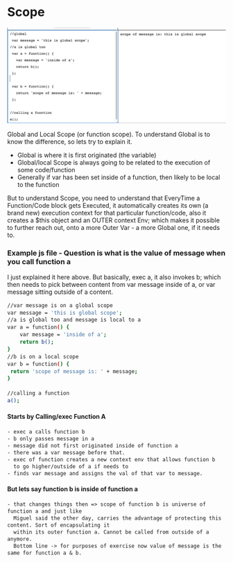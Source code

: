 
# Scope

[![N|global](images/globalScope.png)](https://github.com/stefan22/eloqJS/blob/master/eloqJSnotes/5.%20Global_n_Local_Scope.md)

Global and Local Scope (or function scope). To understand Global is to know the difference, so
lets try to explain it.

  - Global is where it is first originated (the variable)
  - Global/local Scope is always going to be related to the execution of some code/function
  - Generally if var has been set inside of a function, then likely to be local to the function
  
But to understand Scope, you need to understand that EveryTime a Function/Code block gets Executed,
it automatically creates its own (a brand new) execution context for that particular function/code, 
also it creates a $this object and an OUTER context Env; which makes it possible to further reach out, 
onto a more Outer Var - a more Global one, if it needs to.

### Example js file  - Question is what is the value of message when you call function a
I just explained it here above. But basically, exec a, it also invokes b; which then needs to pick
between content from var message inside of a, or var message sitting outside of a content.


```sh
//var message is on a global scope
var message = 'this is global scope';
//a is global too and message is local to a
var a = function() {
    var message = 'inside of a';
    return b();
}
//b is on a local scope
var b = function() {
 return 'scope of message is: ' + message;
}

//calling a function
a();

```
#### Starts by Calling/exec Function A

    - exec a calls function b
    - b only passes message in a
    - message did not first originated inside of function a
    - there was a var message before that.
    - exec of function creates a new context env that allows function b
      to go higher/outside of a if needs to 
    - finds var message and assigns the val of that var to message.

####  But lets say function b is inside of function a
    - that changes things then => scope of function b is universe of function a and just like
      Miguel said the other day, carries the advantage of protecting this content. Sort of encapsulating it 
      within its outer function a. Cannot be called from outside of a anymore.
      Bottom line -> for purposes of exercise now value of message is the same for function a & b.




